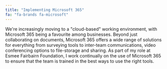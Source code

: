 ```yaml
---
title: "Implementing Microsoft 365"
fa: "fa-brands fa-microsoft"
---
```


We're increasingly moving to a "cloud-based" working environment, with Microsoft 365 being a favourite among businesses. Beyond just collaborating on documents, Microsoft 365 offers a wide range of solutions for everything from surveying tools to inter-team communications, video conferencing options to file-storage and sharing. As part of my role at Esmee Fairbairn Foundation, I work continually on the use of Microsoft 365 to ensure that the team is trained in the best ways to use the right tools.